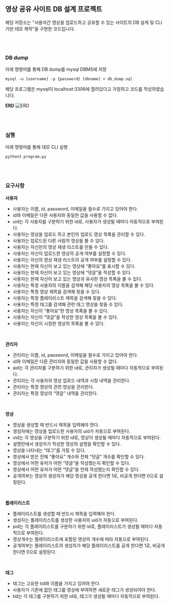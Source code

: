 ## 영상 공유 사이트 DB 설계 프로젝트
해당 저장소는 "사용자간 영상을 업로드하고 공유할 수 있는 사이트의 DB 설계 및 CLI기반 데모 제작"을 구현한 코드입니다.

<br>
<br>

### DB dump
아래 명령어를 통해 DB dump를 mysql DBMS에 저장

`mysql -u [username] -p {password} [dbname] < db_dump.sql`


해당 프로그램은 mysql이 localhost:3306에 열려있다고 가정하고 코드를 작성하였습니다.

__ERD__
![ERD](https://s3.us-west-2.amazonaws.com/secure.notion-static.com/72dc045b-da08-4c1a-b462-c0d4e76ca7ad/youtube_db_ERD.png?X-Amz-Algorithm=AWS4-HMAC-SHA256&X-Amz-Content-Sha256=UNSIGNED-PAYLOAD&X-Amz-Credential=AKIAT73L2G45EIPT3X45%2F20221210%2Fus-west-2%2Fs3%2Faws4_request&X-Amz-Date=20221210T122806Z&X-Amz-Expires=86400&X-Amz-Signature=632365c9c0730071ae9d1912dbdcf12692408dd88e49cbf610a5711d33aaa732&X-Amz-SignedHeaders=host&response-content-disposition=filename%3D%22youtube_db_ERD.png%22&x-id=GetObject)

<br>
<br>

### 실행
아래 명령어를 통해 데모 CLI 실행

`python3 program.py`


<br>
<br>

### 요구사항

__사용자__
- 사용자는 이름, id, password, 이메일을 필수로 가지고 있어야 한다.
- id와 이메일은 다른 사용자와 동일한 값을 사용할 수 없다.
- uid는 각 사용자를 구분하기 위한 id로, 사용자가 생성될 때마다 자동적으로 부여된다.
- 사용자는 영상을 업로드 하고 본인의 업로드 영상 목록을 관리할 수 있다.
- 사용자는 업로드된 다른 사람의 영상을 볼 수 있다.
- 사용자는 자신만의 영상 재생 리스트를 만들 수 있다.
- 사용자는 자신이 업로드한 영상의 공개 여부를 설정할 수 있다.
- 사용자는 자신의 영상 재생 리스트의 공개 여부를 설정할 수 있다.
- 사용자는 현재 자신이 보고 있는 영상에 “좋아요”를 표시할 수 있다.
- 사용자는 현재 자신이 보고 있는 영상에 “댓글”을 작성할 수 있다.
- 사용자는 현재 자신이 보고 있는 영상과 유사한 영상 목록을 볼 수 있다.
- 사용자는 특정 사용자의 이름을 검색해 해당 사용자의 영상 목록을 볼 수 있다.
- 사용자는 특정 영상 제목을 검색해 찾을 수 있다.
- 사용자는 특정 플레이리스트 제목을 검색해 찾을 수 있다.
- 사용자는 특정 태그를 검색해 관련 태그 영상을 찾을 수 있다.
- 사용자는 자신이 “좋아요”한 영상 목록을 볼 수 있다.
- 사용자는 자신이 “댓글”을 작성한 영상 목록을 볼 수 있다.
- 사용자는 자신이 시청한 영상의 목록을 볼 수 있다.

<br>

__관리자__
- 관리자는 이름, id, password, 이메일을 필수로 가지고 있어야 한다.
- id와 이메일은 다른 관리자와 동일한 값을 사용할 수 없다.
- aid는 각 관리자를 구분하기 위한 id로, 관리자가 생성될 때마다 자동적으로 부여된다.
- 관리자는 각 사용자의 영상 업로드 내역과 시청 내역을 관리한다.
- 관리자는 특정 영상의 관련 영상을 관리한다.
- 관리자는 특정 영상의 “댓글” 내역을 관리한다.

<br>

__영상__
- 영상을 생성할 때 반드시 제목을 입력해야 한다.
- 생성자에는 영상을 업로드한 사용자의 uid가 자동으로 부여된다.
- vid는 각 영상을 구분하기 위한 id로, 영상이 생성될 때마다 자동적으로 부여된다.
- 설명란에서 생성자가 작성한 영상의 설명을 확인할 수 있다.
- 영상을 나타내는 “태그”를 가질 수 있다.
- 영상에서 받은 전체 “좋아요” 개수와 전체 “댓글” 개수를 확인할 수 있다.
- 영상에서 어떤 유저가 어떤 “댓글”을 작성했는지 확인할 수 있다.
- 영상에서 어떤 유저가 어떤 “댓글”을 언제 작성했는지 확인할 수 있다.
- 공개여부는 영상의 생성자가 해당 영상을 공개 한다면 1로, 비공개 한다면 0으로 설정된다.

<br>

__플레이리스트__
- 플레이리스트를 생성할 때 반드시 제목을 입력해야 한다.
- 생성자는 플레이리스트를 생성한 사용자의 uid가 자동으로 부여된다.
- pid는 각 플레이리스트를 구분하기 위한 id로, 플레이리스트가 생성될 때마다 자동적으로 부여된다.
- 영상개수는 플레이리스트에 포함된 영상의 개수에 따라 자동으로 부여된다.
- 공개여부는 플레이리스트의 생성자가 해당 플레이리스트를 공개 한다면 1로, 비공개 한다면 0으로 설정된다.

<br>

__태그__
- 태그는 고유한 tid와 이름을 가지고 있어야 한다.
- 사용자가 기존에 없던 태그를 영상에 부여하면 새로운 태그가 생성되어야 한다.
- tid는 각 태그를 구분하기 위한 id로, 태그가 생성될 때마다 자동적으로 부여된다.

<br>
<br>
